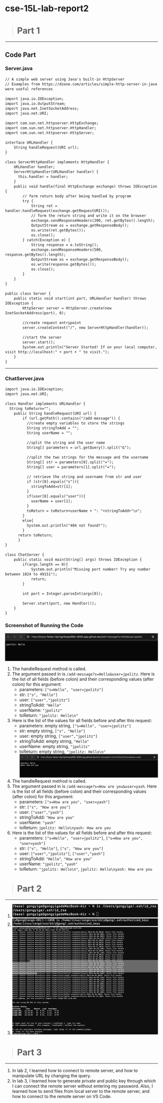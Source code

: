 # cse-15L-lab-report2
> # Part 1
---
## Code Part
### Server.java

```
// A simple web server using Java's built-in HttpServer
// Examples from https://dzone.com/articles/simple-http-server-in-java were useful references

import java.io.IOException;
import java.io.OutputStream;
import java.net.InetSocketAddress;
import java.net.URI;

import com.sun.net.httpserver.HttpExchange;
import com.sun.net.httpserver.HttpHandler;
import com.sun.net.httpserver.HttpServer;

interface URLHandler {
    String handleRequest(URI url);
}

class ServerHttpHandler implements HttpHandler {
    URLHandler handler;
    ServerHttpHandler(URLHandler handler) {
      this.handler = handler;
    }
    public void handle(final HttpExchange exchange) throws IOException {
        // form return body after being handled by program
        try {
            String ret = handler.handleRequest(exchange.getRequestURI());
            // form the return string and write it on the browser
            exchange.sendResponseHeaders(200, ret.getBytes().length);
            OutputStream os = exchange.getResponseBody();
            os.write(ret.getBytes());
            os.close();
        } catch(Exception e) {
            String response = e.toString();
            exchange.sendResponseHeaders(500, response.getBytes().length);
            OutputStream os = exchange.getResponseBody();
            os.write(response.getBytes());
            os.close();
        }
    }
}

public class Server {
    public static void start(int port, URLHandler handler) throws IOException {
        HttpServer server = HttpServer.create(new InetSocketAddress(port), 0);

        //create request entrypoint
        server.createContext("/", new ServerHttpHandler(handler));

        //start the server
        server.start();
        System.out.println("Server Started! If on your local computer, visit http://localhost:" + port + " to visit.");
    }
}
```
---

### ChatServer.java
```
import java.io.IOException;
import java.net.URI;

class Handler implements URLHandler {
  String toReturn="";
    public String handleRequest(URI url) {     
        if (url.getPath().contains("/add-message")) {
          //create empty variables to store the strings
          String stringToAdd = "";
          String userName = "";
          
          //split the string and the user name
          String[] parameters = url.getQuery().split("&");
          
          //split the two strings for the message and the username 
          String[] str = parameters[0].split("=");
          String[] user = parameters[1].split("=");
          
          // retrieve the string and username from str and user
          if (str[0].equals("s")){
            stringToAdd=str[1];
          }
          if(user[0].equals("user")){
            userName = user[1];
          }
          toReturn = toReturn+userName + ": "+stringToAdd+"\n";
        }
        else{
          System.out.println("404 not found!");
        }
      return toReturn;
      }
}

class ChatServer {
    public static void main(String[] args) throws IOException {
        if(args.length == 0){
            System.out.println("Missing port number! Try any number between 1024 to 49151");
            return;
        }

        int port = Integer.parseInt(args[0]);

        Server.start(port, new Handler());
    }
}
```
### Screenshot of Running the Code
![image](1.pic.jpg)
1. The handleRequest method is called.
2. The argument passed in is ```/add-message?s=Hello&user=jpolitz```.
   Here is the list of all fields (before colon) and their corresponding values (after colon) for this argument:
   * parameters: ```["s=Hello", "user=jpolitz"]```
   * str: ```["s", "Hello"]```
   * user: ```["user","jpolitz"]```
   * stringToAdd: ```"Hello"```
   * userName: ```"jpolitz"```
   * toReturn: ```"jpolitz: Hello\n"```
3. Here is the list of the values for all fields before and after this request:
   * parameters: empty string, ```["s=Hello", "user=jpolitz"]```
   * str: empty string, ```["s", "Hello"]```
   * user: empty string, ```["user","jpolitz"]```
   * stringToAdd: empty string, ```"Hello"```
   * userName: empty string, ```"jpolitz"```
   * toReturn: empty string, ```"jpolitz: Hello\n"```
![image](2.pic.jpg)
1. The handleRequest method is called.
2. The argument passed in is ```/add-message?s=How are you&user=yash```.
   Here is the list of all fields (before colon) and their corresponding values (after colon) for this argument:
   * parameters: ```["s=How are you", "user=yash"]```
   * str: ```["s", "How are you"]```
   * user: ```["user","yash"]```
   * stringToAdd: ```"How are you"```
   * userName: ```"yash"```
   * toReturn: ```jpolitz: Hello\nyash: How are you```
3. Here is the list of the values for all fields before and after this request:
   * parameters: ```["s=Hello", "user=jpolitz"]```, ```["s=How are you", "user=yash"]```
   * str: ```["s", "Hello"]```, ```["s", "How are you"]```
   * user: ```["user","jpolitz"]```, ```["user","yash"]```
   * stringToAdd: ```"Hello"```, ```"How are you"```
   * userName: ```"jpolitz"```, ```"yash"```
   * toReturn: ```"jpolitz: Hello\n"```, ```jpolitz: Hello\nyash: How are you```

> # Part 2
---
1. ![image](1.jpeg)
2. ![image](2.jpeg)
3. ![image](3.jpeg)
> # Part 3
---
1. In lab 2, I learned how to connect to remote server, and how to manipulate URL by changing the query.
2. In lab 3, I learned how to generate private and public key through which I can connect the remote server without entering my password. Also, I learned how to send files from local server to the remote server, and how to connect to the remote server on VS Code.
